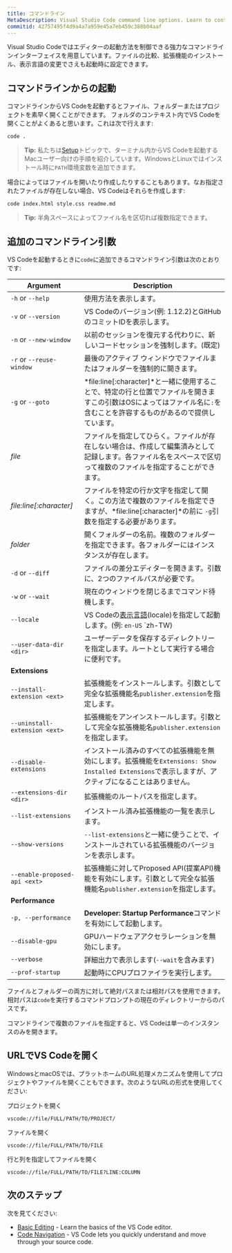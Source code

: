```yaml
---
title: コマンドライン
MetaDescription: Visual Studio Code command line options. Learn to control VS Code startup.
commitid: 42757495f4d9a4a7a959e45a7eb459c388b04aaf
---
```


Visual Studio Codeではエディターの起動方法を制御できる強力なコマンドラインインターフェイスを用意しています。ファイルの比較、拡張機能のインストール、表示言語の変更でさえも起動時に設定できます。

## コマンドラインからの起動 <a id="launching-from-the-command-line"></a>

コマンドラインからVS Codeを起動するとファイル、フォルダーまたはプロジェクトを素早く開くことができます。 フォルダのコンテキスト内でVS Codeを開くことがよくあると思います。これは次で行えます:

```
code .
```

>**Tip:** 私たちは[Setup](/docs/setup/mac.md)トピックで、ターミナル内からVS Codeを起動するMacユーザー向けの手順を紹介しています。WindowsとLinuxではインストール時に`PATH`環境変数を追加できます。

場合によってはファイルを開いたり作成したりすることもあります。なお指定されたファイルが存在しない場合、VS Codeはそれらを作成します:

```
code index.html style.css readme.md
```

>**Tip:** 半角スペースによってファイル名を区切れば複数指定できます。

## 追加のコマンドライン引数 <a id="additional-command-line-arguments"></a>

VS Codeを起動するときに`code`に追加できるコマンドライン引数は次のとおりです:

Argument|Description
------------------|-----------
`-h` or `--help` | 使用方法を表示します。
`-v` or `--version` | VS Codeのバージョン(例: 1.12.2)とGitHubのコミットIDを表示します。
`-n` or `--new-window`| 以前のセッションを復元する代わりに、新しいコードセッションを強制します。(既定)
`-r` or `--reuse-window` | 最後のアクティブ ウィンドウでファイルまたはフォルダーを強制的に開きます。
`-g` or `--goto` | *file:line[:character]*と一緒に使用することで、特定の行と位置でファイルを開きますこの引数はOSによってはファイル名に`:`を含むことを許容するものがあるので提供しています。
*file* | ファイルを指定してひらく。ファイルが存在しない場合は、作成して編集済みとして記録します。各ファイル名をスペースで区切って複数のファイルを指定することができます。
*file:line[:character]* | ファイルを特定の行か文字を指定して開く。この方法で複数のファイルを指定できますが、*file:line[:character]*の前に `-g`引数を指定する必要があります。
*folder* | 開くフォルダーの名前。複数のフォルダーを指定できます。各フォルダーにはインスタンスが存在します。
`-d` or `--diff` | ファイルの差分エディターを開きます。引数に、2つのファイルパスが必要です。
`-w` or `--wait` | 現在のウィンドウを閉じるまでコマンド待機します。
`--locale` | VS Codeの[表示言語](/docs/getstarted/locales.md)(locale)を指定して起動します。(例: `en-US`  `zh-TW)
`--user-data-dir <dir>` | ユーザーデータを保存するディレクトリーを指定します。ルートとして実行する場合に便利です。
**Extensions**|
`--install-extension <ext>` | 拡張機能をインストールします。引数として完全な拡張機能名`publisher.extension`を指定します。
`--uninstall-extension <ext>` | 拡張機能をアンインストールします。引数として完全な拡張機能名`publisher.extension`を指定します。
`--disable-extensions` | インストール済みのすべての拡張機能を無効にします。拡張機能を`Extensions: Show Installed Extensions`で表示しますが、アクティブになることはありません。
`--extensions-dir <dir>` | 拡張機能のルートパスを指定します。
`--list-extensions` | インストール済み拡張機能の一覧を表示します。
`--show-versions` | `--list-extensions`と一緒に使うことで、インストールされている拡張機能のバージョンを表示します。
`--enable-proposed-api <ext>` | 拡張機能に対してProposed API(提案API)機能を有効にします。引数として完全な拡張機能名`publisher.extension`を指定します。
**Performance**|
`-p, --performance` | **Developer: Startup Performance**コマンドを有効にして起動します。
`--disable-gpu` | GPUハードウェアアクセラレーションを無効にします。
`--verbose` | 詳細出力で表示します(`--wait`を含みます)
`--prof-startup` | 起動時にCPUプロファイラを実行します。

ファイルとフォルダーの両方に対して絶対パスまたは相対パスを使用できます。相対パスは`code`を実行するコマンドプロンプトの現在のディレクトリーからのパスです。

コマンドラインで複数のファイルを指定すると、VS Codeは単一のインスタンスのみを開きます。

## URLでVS Codeを開く <a id="opening-vs-code-with-urls"></a>

WindowsとmacOSでは、プラットホームのURL処理メカニズムを使用してプロジェクトやファイルを開くこともできます。次のようなURLの形式を使用してください:

プロジェクトを開く

```
vscode://file/FULL/PATH/TO/PROJECT/
```

ファイルを開く

```
vscode://file/FULL/PATH/TO/FILE
```

行と列を指定してファイルを開く

```
vscode://file/FULL/PATH/TO/FILE?LINE:COLUMN
```

## 次のステップ

次を見てください:

* [Basic Editing](/docs/userguide/codebasics.md) - Learn the basics of the VS Code editor.
* [Code Navigation](/docs/userguide/editingevolved.md) - VS Code lets you quickly understand and move through your source code.
